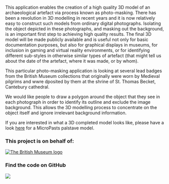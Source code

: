 This application enables the creation of a high quality 3D model of an archaeological artefact via process known as photo-masking. There has been a revolution in 3D modelling in recent years and it is now relatively easy to construct such models from ordinary digital photographs. Isolating the object depicted in these photographs, and masking out the background, is an important first step to achieving high quality results. The final 3D model will be made publicly available and is useful not only for basic documentation purposes, but also for graphical displays in museums, for inclusion in gaming and virtual reality environments, or for identifying different sub-styles in otherwise similar types of artefact (that might tell us about the date of the artefact, where it was made, or by whom).

This particular photo-masking application is looking at several lead badges from the British Museum collections that originally were worn by Medieval pilgrims and wwre dposited by them at the shrine of St. Thomas Becket, Cantebury cathedral.

We would like people to draw a polygon around the object that they see in each photograph in order to identify its outline and exclude the image background. This allows the 3D modelling process to concentrate on the object itself and ignore irrelevant background information.

If you are interested in what a 3D completed model looks like, please have a look  [here](https://sketchfab.com/micropasts) for a MicroPasts palstave model.

### This project is on behalf of:

[![The British Museum logo](https://finds.org.uk/assets/logos/bm_logo.png)](http://britishmuseum.org)

### Find the code on GitHub

[![](http://micropasts-other.s3.amazonaws.com/other/github_logo.png)](https://github.com/MicroPasts/PhotomaskingPilgrims1)
